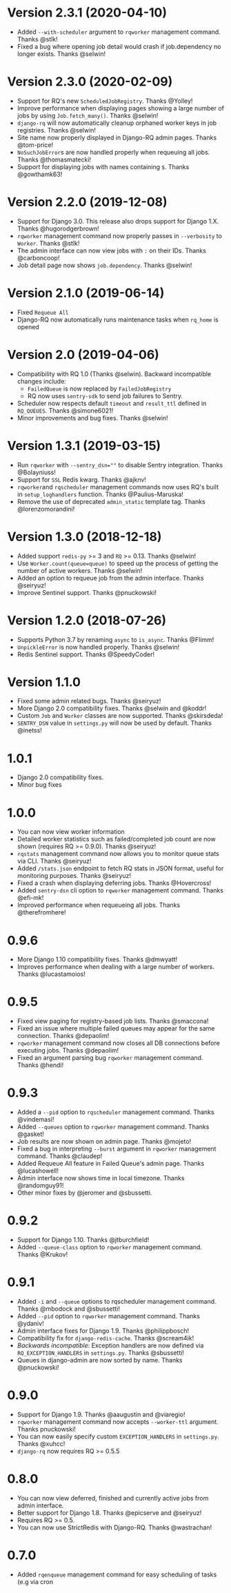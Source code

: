# Version 2.3.1 (2020-04-10)
* Added `--with-scheduler` argument to `rqworker` management command. Thanks @stlk!
* Fixed a bug where opening job detail would crash if job.dependency no longer exists. Thanks @selwin!

# Version 2.3.0 (2020-02-09)
* Support for RQ's new `ScheduledJobRegistry`. Thanks @Yolley!
* Improve performance when displaying pages showing a large number of jobs by using `Job.fetch_many()`. Thanks @selwin!
* `django-rq` will now automatically cleanup orphaned worker keys in job registries. Thanks @selwin!
* Site name now properly displayed in Django-RQ admin pages. Thanks @tom-price!
* `NoSuchJobError`s are now handled properly when requeuing all jobs. Thanks @thomasmatecki!
* Support for displaying jobs with names containing `$`. Thanks @gowthamk63!

# Version 2.2.0 (2019-12-08)
- Support for Django 3.0. This release also drops support for Django 1.X. Thanks @hugorodgerbrown!
- `rqworker` management command now properly passes in `--verbosity` to `Worker`. Thanks @stlk!
- The admin interface can now view jobs with `:` on their IDs. Thanks @carboncoop!
- Job detail page now shows `job.dependency`. Thanks @selwin!

# Version 2.1.0 (2019-06-14)
- Fixed `Requeue All`
- Django-RQ now automatically runs maintenance tasks when `rq_home` is opened

# Version 2.0 (2019-04-06)
- Compatibility with RQ 1.0 (Thanks @selwin). Backward incompatible changes include:
  * `FailedQueue` is now replaced by `FailedJobRegistry`
  * RQ now uses `sentry-sdk` to send job failures to Sentry.
- Scheduler now respects default `timeout` and `result_ttl` defined in `RQ_QUEUES`. Thanks @simone6021!
- Minor improvements and bug fixes. Thanks @selwin!


# Version 1.3.1 (2019-03-15)
- Run `rqworker` with `--sentry_dsn=""` to disable Sentry integration. Thanks @Bolayniuss!
- Support for `SSL` Redis kwarg. Thanks @ajknv!
- `rqworker`and `rqscheduler` management commands now uses RQ's built in `setup_loghandlers` function. Thanks @Paulius-Maruska!
- Remove the use of deprecated `admin_static` template tag. Thanks @lorenzomorandini!


# Version 1.3.0 (2018-12-18)
- Added support `redis-py` >= 3 and `RQ` >= 0.13. Thanks @selwin!
- Use `Worker.count(queue=queue)` to speed up the process of getting the number of active workers. Thanks @selwin!
- Added an option to requeue job from the admin interface. Thanks @seiryuz!
- Improve Sentinel support. Thanks @pnuckowski!


# Version 1.2.0 (2018-07-26)
- Supports Python 3.7 by renaming `async` to `is_async`. Thanks @Flimm!
- `UnpickleError` is now handled properly. Thanks @selwin!
- Redis Sentinel support. Thanks @SpeedyCoder!


# Version 1.1.0
- Fixed some admin related bugs. Thanks @seiryuz!
- More Django 2.0 compatibility fixes. Thanks @selwin and @koddr!
- Custom `Job` and `Worker` classes are now supported. Thanks @skirsdeda!
- `SENTRY_DSN` value in `settings.py` will now be used by default. Thanks @inetss!


# 1.0.1
- Django 2.0 compatibility fixes.
- Minor bug fixes


# 1.0.0

-   You can now view worker information
-   Detailed worker statistics such as failed/completed job count are
    now shown (requires RQ &gt;= 0.9.0). Thanks @seiryuz!
-   `rqstats` management command now allows you to monitor queue stats
    via CLI. Thanks @seiryuz!
-   Added `/stats.json` endpoint to fetch RQ stats in JSON format,
    useful for monitoring purposes. Thanks @seiryuz!
-   Fixed a crash when displaying deferring jobs. Thanks @Hovercross!
-   Added `sentry-dsn` cli option to `rqworker` management command.
    Thanks @efi-mk!
-   Improved performance when requeueing all jobs. Thanks
    @therefromhere!

# 0.9.6

-   More Django 1.10 compatibility fixes. Thanks @dmwyatt!
-   Improves performance when dealing with a large number of workers.
    Thanks @lucastamoios!

# 0.9.5

-   Fixed view paging for registry-based job lists. Thanks @smaccona!
-   Fixed an issue where multiple failed queues may appear for the same
    connection. Thanks @depaolim!
-   `rqworker` management command now closes all DB connections before
    executing jobs. Thanks @depaolim!
-   Fixed an argument parsing bug `rqworker` management command. Thanks
    @hendi!

# 0.9.3

-   Added a `--pid` option to `rqscheduler` management command. Thanks
    @vindemasi!
-   Added `--queues` option to `rqworker` management command. Thanks
    @gasket!
-   Job results are now shown on admin page. Thanks @mojeto!
-   Fixed a bug in interpreting `--burst` argument in `rqworker`
    management command. Thanks @claudep!
-   Added Requeue All feature in Failed Queue's admin page. Thanks
    @lucashowell!
-   Admin interface now shows time in local timezone. Thanks
    @randomguy91!
-   Other minor fixes by @jeromer and @sbussetti.

# 0.9.2

-   Support for Django 1.10. Thanks @jtburchfield!
-   Added `--queue-class` option to `rqworker` management command.
    Thanks @Krukov!

# 0.9.1

-   Added `-i` and `--queue` options to rqscheduler management command.
    Thanks @mbodock and @sbussetti!
-   Added `--pid` option to `rqworker` management command. Thanks
    @ydaniv!
-   Admin interface fixes for Django 1.9. Thanks @philippbosch!
-   Compatibility fix for `django-redis-cache`. Thanks @scream4ik!
-   *Backwards incompatible*: Exception handlers are now defined via
    `RQ_EXCEPTION_HANDLERS` in `settings.py`. Thanks @sbussetti!
-   Queues in django-admin are now sorted by name. Thanks @pnuckowski!

# 0.9.0

-   Support for Django 1.9. Thanks @aaugustin and @viaregio!
-   `rqworker` management command now accepts `--worker-ttl` argument.
    Thanks pnuckowski!
-   You can now easily specify custom `EXCEPTION_HANDLERS` in
    `settings.py`. Thanks @xuhcc!
-   `django-rq` now requires RQ &gt;= 0.5.5

# 0.8.0

-   You can now view deferred, finished and currently active jobs from
    admin interface.
-   Better support for Django 1.8. Thanks @epicserve and @seiryuz!
-   Requires RQ &gt;= 0.5.
-   You can now use StrictRedis with Django-RQ. Thanks @wastrachan!

# 0.7.0

-   Added `rqenqueue` management command for easy scheduling of tasks
    (e.g via cron
